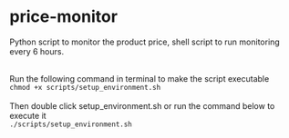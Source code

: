 # price-monitor
Python script to monitor the product price, shell script to run monitoring every 6 hours.<br><br>

Run the following command in terminal to make the script executable<br>
`chmod +x scripts/setup_environment.sh`
<br><br>
Then double click setup_environment.sh or run the command below to execute it<br>
`./scripts/setup_environment.sh`
